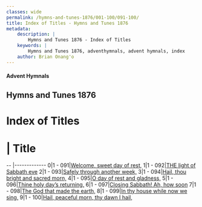 ```yaml
---
classes: wide
permalink: /hymns-and-tunes-1876/001-100/091-100/
title: Index of Titles - Hymns and Tunes 1876
metadata:
    description: |
        Hymns and Tunes 1876 - Index of Titles
    keywords: |
        Hymns and Tunes 1876, adventhymnals, advent hymnals, index
    author: Brian Onang'o
---
```


#### Advent Hymnals

## Hymns and Tunes 1876

# Index of Titles
# | Title                        
-- |-------------
0|1 - 091|[Welcome, sweet day of rest,](/001-100/091-100/01.Welcome,-sweet-day-of-rest,)
1|1 - 092|[THE light of Sabbath eve](/001-100/091-100/02.THE-light-of-Sabbath-eve)
2|1 - 093|[Safely through another week,](/001-100/091-100/03.Safely-through-another-week,)
3|1 - 094|[Hail, thou bright and sacred morn,](/001-100/091-100/04.Hail,-thou-bright-and-sacred-morn,)
4|1 - 095|[O day of rest and gladness,](/001-100/091-100/05.O-day-of-rest-and-gladness,)
5|1 - 096|[Thine holy day’s returning,](/001-100/091-100/06.Thine-holy-day’s-returning,)
6|1 - 097|[Closing Sabbath! Ah, how soon](/001-100/091-100/07.Closing-Sabbath!-Ah,-how-soon)
7|1 - 098|[The God that made the earth,](/001-100/091-100/08.The-God-that-made-the-earth,)
8|1 - 099|[In thy house while now we sing,](/001-100/091-100/09.In-thy-house-while-now-we-sing,)
9|1 - 100|[Hail, peaceful morn, thy dawn I hail, ](/001-100/091-100/10.Hail,-peaceful-morn,-thy-dawn-I-hail,-)